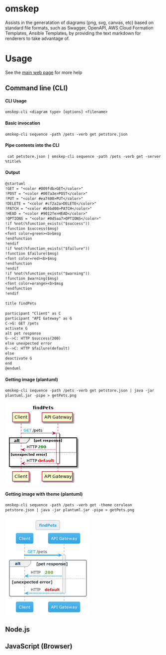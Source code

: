 # omskep
Assists in the generatation of diagrams (png, svg, canvas, etc) based on standard file formats, such as Swagger, OpenAPI, AWS Cloud Formation Templates, Ansible Templates, by providing the text markdown for renderers to take advantage of.

# Usage

See the [main web page](https://bschwarz.github.io/omskep/) for more help

## Command line (CLI)
  
  #### CLI Usage
  ~~~
  omskep-cli <diagram type> [options] <filename>
  ~~~

  #### Basic invocation
  ~~~
  omskep-cli sequence -path /pets -verb get petstore.json
  ~~~
  
  #### Pipe contents into the CLI
  ~~~
   cat petstore.json | omskep-cli sequence -path /pets -verb get -server %title% 
  ~~~
  
  #### Output
  ~~~
  @startuml
  !GET = "<color #009fdb>GET</color>"
  !POST = "<color #007a3e>POST</color>"
  !PUT = "<color #ea7400>PUT</color>"
  !DELETE = "<color #cf2a2a>DELETE</color>"
  !PATCH = "<color #b5bd00>PATCH</color>"
  !HEAD = "<color #9012fe>HEAD</color>"
  !OPTIONS = "<color #0d5aa7>OPTIONS</color>"
  !if %not(%function_exists("$success"))
  !function $success($msg)
  <font color=green><b>$msg
  !endfunction
  !endif
  !if %not(%function_exists("$failure"))
  !function $failure($msg)
  <font color=red><b>$msg
  !endfunction
  !endif
  !if %not(%function_exists("$warning"))
  !function $warning($msg)
  <font color=orange><b>$msg
  !endfunction
  !endif

  title findPets

  participant "Client" as C
  participant "API Gateway" as G
  C->G: GET /pets
  activate G
  alt pet response
  G-->C: HTTP $success(200)
  else unexpected error
  G-->C: HTTP $failure(default)
  else 
  deactivate G
  end
  @enduml

  ~~~
  
  #### Getting image (plantuml)
  ~~~
  omskep-cli sequence -path /pets -verb get petstore.json | java -jar plantuml.jar -pipe > getPets.png
  ~~~
  
  ![getPets Diagram](getPets.png)
  
  #### Getting image with theme (plantuml)
  ~~~
  omskep-cli sequence -path /pets -verb get -theme cerulean petstore.json | java -jar plantuml.jar -pipe > getPets.png
  ~~~
  
  ![getPets Cerulean Diagram](getPets-cerulean.png)
  

## Node.js

## JavaScript (Browser)

